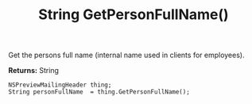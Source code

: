 ﻿---
uid: crmscript_ref_NSPreviewMailingHeader_GetPersonFullName
title: String GetPersonFullName()
intellisense: NSPreviewMailingHeader.GetPersonFullName
keywords: NSPreviewMailingHeader, GetPersonFullName
so.topic: reference
---

Get the persons full name (internal name used in clients for employees). 

**Returns:** String


```crmscript
NSPreviewMailingHeader thing;
String personFullName  = thing.GetPersonFullName();
```


